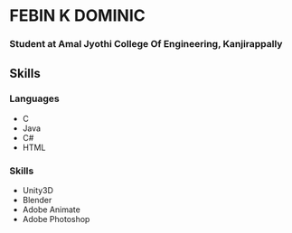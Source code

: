 # FEBIN K DOMINIC

### Student at Amal Jyothi College Of Engineering, Kanjirappally

## Skills
### Languages
* C
* Java
* C#
* HTML

### Skills
* Unity3D
* Blender
* Adobe Animate
* Adobe Photoshop

